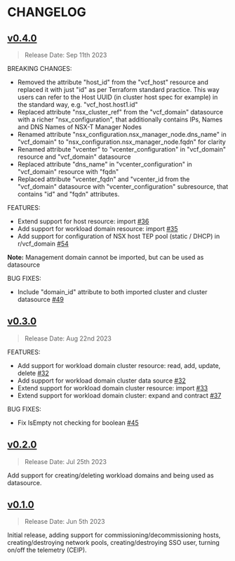 # CHANGELOG

## [v0.4.0](https://github.com/vmware/terraform-provider-vcf/releases/tag/v0.4.0)

> Release Date: Sep 11th 2023

BREAKING CHANGES:

* Removed the attribute "host_id" from the "vcf_host" resource and replaced it with just "id" as per Terraform standard practice. This way users can refer to the Host UUID (in cluster host spec for example) in the standard way, e.g. "vcf_host.host1.id"
* Replaced attribute "nsx_cluster_ref" from the "vcf_domain" datasource with a richer "nsx_configuration", that additionally contains IPs, Names and DNS Names of NSX-T Manager Nodes
* Renamed attribute "nsx_configuration.nsx_manager_node.dns_name" in "vcf_domain" to "nsx_configuration.nsx_manager_node.fqdn" for clarity
* Renamed attribute "vcenter" to "vcenter_configuration" in "vcf_domain" resource and "vcf_domain" datasource
* Replaced attribute "dns_name" in "vcenter_configuration" in "vcf_domain" resource with "fqdn"
* Replaced attribute "vcenter_fqdn" and "vcenter_id from the "vcf_domain" datasource with "vcenter_configuration" subresource, that contains "id" and "fqdn" attributes. 

FEATURES:
* Extend support for host resource: import [\#36](https://github.com/vmware/terraform-provider-vcf/issues/36)
* Add support for workload domain resource: import [\#35](https://github.com/vmware/terraform-provider-vcf/issues/35)
* Add support for configuration of NSX host TEP pool (static / DHCP) in r/vcf_domain [\#54](https://github.com/vmware/terraform-provider-vcf/issues/54)

**Note:** Management domain cannot be imported, but can be used as datasource

BUG FIXES:
* Include "domain_id" attribute to both imported cluster and cluster datasource [\#49](https://github.com/vmware/terraform-provider-vcf/issues/49)

## [v0.3.0](https://github.com/vmware/terraform-provider-vcf/releases/tag/v0.3.0)

> Release Date: Aug 22nd 2023

FEATURES:
* Add support for workload domain cluster resource: read, add, update, delete [\#32](https://github.com/vmware/terraform-provider-vcf/issues/32)
* Add support for workload domain cluster data source [\#32](https://github.com/vmware/terraform-provider-vcf/issues/34)
* Extend support for workload domain cluster resource: import [\#33](https://github.com/vmware/terraform-provider-vcf/issues/33)
* Extend support for workload domain cluster: expand and contract [\#37](https://github.com/vmware/terraform-provider-vcf/issues/37)

BUG FIXES:
* Fix IsEmpty not checking for boolean [\#45](https://github.com/vmware/terraform-provider-vcf/pull/45)



## [v0.2.0](https://github.com/vmware/terraform-provider-vcf/releases/tag/v0.2.0)

> Release Date: Jul 25th 2023

Add support for creating/deleting workload domains and being used as datasource.

## [v0.1.0](https://github.com/vmware/terraform-provider-vcf/releases/tag/v0.1.0)

> Release Date: Jun 5th 2023

Initial release, adding support for commissioning/decommissioning hosts, creating/destroying
network pools, creating/destroying SSO user, turning on/off the telemetry (CEIP).
